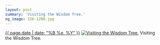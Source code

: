 ```yaml
---
layout: post
summary: 'Visiting the Wisdom Tree.'
og_image: 326-1280.jpg
---
```


<p>
  <time><a href="/326">{{ page.date | date: "%B %e, %Y" }}</a></time>
  <a href="/326"><img src="{{ site.assets_url }}/326-640.jpg" srcset="{{ site.assets_url }}/326-1280.jpg 1280w, {{ site.assets_url }}/326-960.jpg 960w, {{ site.assets_url }}/326-640.jpg 640w, {{ site.assets_url }}/326-320.jpg 320w" sizes="(min-width: 700px) 50vw, calc(100vw - 2rem)" alt="Visiting the Wisdom Tree." /></a>
  <span>Visiting the Wisdom Tree.</span>
</p>
